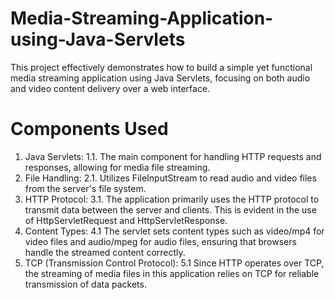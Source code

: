# Media-Streaming-Application-using-Java-Servlets
This project effectively demonstrates how to build a simple yet functional media streaming application using Java Servlets, focusing on both audio and video content delivery over a web interface.

# Components Used
1. Java Servlets:
  1.1. The main component for handling HTTP requests and responses, allowing for media file streaming.
2. File Handling:
  2.1. Utilizes FileInputStream to read audio and video files from the server's file system.
3. HTTP Protocol:
  3.1. The application primarily uses the HTTP protocol to transmit data between the server and clients. This is evident in the use of HttpServletRequest and HttpServletResponse.
4. Content Types:
  4.1 The servlet sets content types such as video/mp4 for video files and audio/mpeg for audio files, ensuring that browsers handle the streamed content correctly.
5. TCP (Transmission Control Protocol):
  5.1 Since HTTP operates over TCP, the streaming of media files in this application relies on TCP for reliable transmission of data packets.
